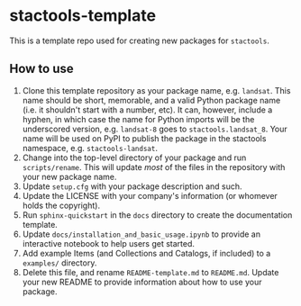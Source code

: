 # stactools-template

This is a template repo used for creating new packages for `stactools`.

## How to use

1. Clone this template repository as your package name, e.g. `landsat`.
   This name should be short, memorable, and a valid Python package name (i.e. it shouldn't start with a number, etc).
   It can, however, include a hyphen, in which case the name for Python imports will be the underscored version, e.g. `landsat-8` goes to `stactools.landsat_8`.
   Your name will be used on PyPI to publish the package in the stactools namespace, e.g. `stactools-landsat`.
2. Change into the top-level directory of your package and run `scripts/rename`.
   This will update _most_ of the files in the repository with your new package name.
3. Update `setup.cfg` with your package description and such.
4. Update the LICENSE with your company's information (or whomever holds the copyright).
5. Run `sphinx-quickstart` in the `docs` directory to create the documentation template.
6. Update `docs/installation_and_basic_usage.ipynb` to provide an interactive notebook to help users get started.
7. Add example Items (and Collections and Catalogs, if included) to a `examples/` directory.
8. Delete this file, and rename `README-template.md` to `README.md`. Update your new README to provide information about how to use your package.
